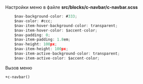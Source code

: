 Настройки меню в файле **src/blocks/c-navbar/c-navbar.scss**
```javascript
    $nav-background-color: #333;
    $nav-color: #ccc;
    $nav-item-hover-background-color: transparent;
    $nav-item-hover-color: $accent-color;
    $nav-padding: 0;
    $nav-item-padding: 1.8em;
    $nav-height: 100px;
    $nav-item-height: 100px;
    $nav-item-active-background-color: transparent;
    $nav-item-active-color: $accent-color;
```

Вызов меню
```
+c-navbar()
```